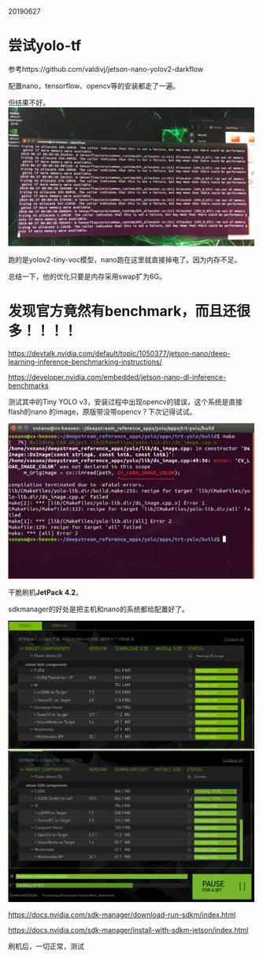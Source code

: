 20190627

# 尝试yolo-tf

参考https://github.com/valdivj/jetson-nano-yolov2-darkflow

配置nano，tensorflow、opencv等的安装都走了一遍。

但结果不好。
<img src="./imgs/nano-memory.jpg" width="500">

跑的是yolov2-tiny-voc模型，nano跑在这里就直接掉电了。因为内存不足。

总结一下，他的优化只要是内存采用swap扩为6G。


# 发现官方竟然有benchmark，而且还很多！！！！

https://devtalk.nvidia.com/default/topic/1050377/jetson-nano/deep-learning-inference-benchmarking-instructions/

https://developer.nvidia.com/embedded/jetson-nano-dl-inference-benchmarks

测试其中的Tiny YOLO v3，安装过程中出现opencv的错误，这个系统是直接flash的nano 的image，原版带没带opencv？下次记得试试。

<img src="./imgs/deepstream-make-error.png" width="500">


干脆刷机**JetPack 4.2**。

sdkmanager的好处是把主机和nano的系统都给配置好了。

<img src="./imgs/jetpack-nano.png" width="500">
<img src="./imgs/jetpack-tx2.png" width="500">

https://docs.nvidia.com/sdk-manager/download-run-sdkm/index.html

https://docs.nvidia.com/sdk-manager/install-with-sdkm-jetson/index.html

刷机后，一切正常，测试
